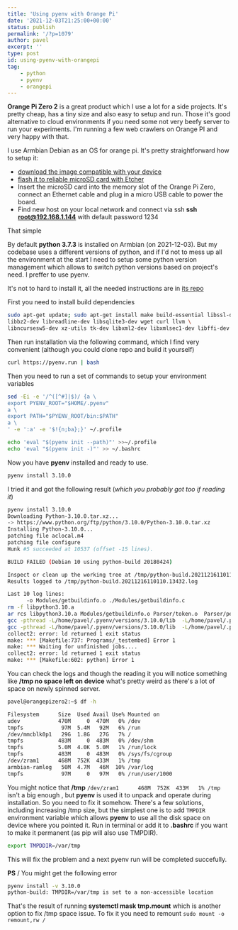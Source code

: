 ```yaml
---
title: 'Using pyenv with Orange Pi'
date: '2021-12-03T21:25:00+00:00'
status: publish
permalink: '/?p=1079'
author: pavel
excerpt: ''
type: post
id: using-pyenv-with-orangepi
tag:
    - python
    - pyenv
    - orangepi
---
```


**Orange Pi Zero 2** is a great product which I use a lot for a side projects. It's pretty cheap, has a tiny size and also easy to setup and run. Those it's good alternative to cloud environments if you need some not very beefy server to run your experiments. I'm running a few web crawlers on Orange PI and very happy with that. 

I use Armbian Debian as an OS for orange pi. It's pretty straightforward how to setup it:
- [download the image compatible with your device](https://www.armbian.com/download/) 
- [flash it to reliable microSD card with Etcher](https://www.balena.io/etcher/)
- Insert the microSD card into the memory slot of the Orange Pi Zero, connect an Ethernet cable and plug in a micro USB cable to power the board.
- Find new host on your local network and connect via ssh **ssh root@192.168.1.144** with default password 1234

That simple

By default **python 3.7.3** is installed on Armbian (on 2021-12-03). But my codebase uses a different versions of python, and if I'd not to mess up all the environment at the start I need to setup some python version management which allows to switch python versions based on project's need. I preffer to use <ps1>pyenv</ps1>.

It's not to hard to install it, all the needed instructions are in [its repo](https://github.com/pyenv/pyenv)

First you need to install build dependencies
```bash
sudo apt-get update; sudo apt-get install make build-essential libssl-dev zlib1g-dev \
libbz2-dev libreadline-dev libsqlite3-dev wget curl llvm \
libncursesw5-dev xz-utils tk-dev libxml2-dev libxmlsec1-dev libffi-dev liblzma-dev
```
Then run installation via the following command, which I find very convenient (although you could clone repo and build it yourself)
```bash
curl https://pyenv.run | bash
```
Then you need to run a set of commands to setup your environment variables
```bash
sed -Ei -e '/^([^#]|$)/ {a \
export PYENV_ROOT="$HOME/.pyenv"
a \
export PATH="$PYENV_ROOT/bin:$PATH"
a \
' -e ':a' -e '$!{n;ba};}' ~/.profile
```

```bash
echo 'eval "$(pyenv init --path)"' >>~/.profile
echo 'eval "$(pyenv init -)"' >> ~/.bashrc
```

Now you have **pyenv** installed and ready to use. 

```bash
pyenv install 3.10.0
```

I tried it and got the following result (*which you probably got too if reading it*)

```bash
pyenv install 3.10.0
Downloading Python-3.10.0.tar.xz...
-> https://www.python.org/ftp/python/3.10.0/Python-3.10.0.tar.xz
Installing Python-3.10.0...
patching file aclocal.m4
patching file configure
Hunk #5 succeeded at 10537 (offset -15 lines).

BUILD FAILED (Debian 10 using python-build 20180424)

Inspect or clean up the working tree at /tmp/python-build.20211216110110.13432
Results logged to /tmp/python-build.20211216110110.13432.log

Last 10 log lines:
      -o Modules/getbuildinfo.o ./Modules/getbuildinfo.c
rm -f libpython3.10.a
ar rcs libpython3.10.a Modules/getbuildinfo.o Parser/token.o  Parser/pegen.o Parser/parser.o Parser/string_parser.o Parser/peg_api.o Parser/myreadline.o Parser/tokenizer.o Objects/abstract.o Objects/accu.o Objects/boolobject.o Objects/bytes_methods.o Objects/bytearrayobject.o Objects/bytesobject.o Objects/call.o Objects/capsule.o Objects/cellobject.o Objects/classobject.o Objects/codeobject.o Objects/complexobject.o Objects/descrobject.o Objects/enumobject.o Objects/exceptions.o Objects/genericaliasobject.o Objects/genobject.o Objects/fileobject.o Objects/floatobject.o Objects/frameobject.o Objects/funcobject.o Objects/interpreteridobject.o Objects/iterobject.o Objects/listobject.o Objects/longobject.o Objects/dictobject.o Objects/odictobject.o Objects/memoryobject.o Objects/methodobject.o Objects/moduleobject.o Objects/namespaceobject.o Objects/object.o Objects/obmalloc.o Objects/picklebufobject.o Objects/rangeobject.o Objects/setobject.o Objects/sliceobject.o Objects/structseq.o Objects/tupleobject.o Objects/typeobject.o Objects/unicodeobject.o Objects/unicodectype.o Objects/unionobject.o Objects/weakrefobject.o Python/_warnings.o Python/Python-ast.o Python/asdl.o Python/ast.o Python/ast_opt.o Python/ast_unparse.o Python/bltinmodule.o Python/ceval.o Python/codecs.o Python/compile.o Python/context.o Python/dynamic_annotations.o Python/errors.o Python/frozenmain.o Python/future.o Python/getargs.o Python/getcompiler.o Python/getcopyright.o Python/getplatform.o Python/getversion.o Python/hamt.o Python/hashtable.o Python/import.o Python/importdl.o Python/initconfig.o Python/marshal.o Python/modsupport.o Python/mysnprintf.o Python/mystrtoul.o Python/pathconfig.o Python/preconfig.o Python/pyarena.o Python/pyctype.o Python/pyfpe.o Python/pyhash.o Python/pylifecycle.o Python/pymath.o Python/pystate.o Python/pythonrun.o Python/pytime.o Python/bootstrap_hash.o Python/structmember.o Python/symtable.o Python/sysmodule.o Python/thread.o Python/traceback.o Python/getopt.o Python/pystrcmp.o Python/pystrtod.o Python/pystrhex.o Python/dtoa.o Python/formatter_unicode.o Python/fileutils.o Python/suggestions.o Python/dynload_shlib.o    Modules/config.o Modules/getpath.o Modules/main.o Modules/gcmodule.o Modules/posixmodule.o  Modules/errnomodule.o  Modules/pwdmodule.o  Modules/_sre.o  Modules/_codecsmodule.o  Modules/_weakref.o  Modules/_functoolsmodule.o  Modules/_operator.o  Modules/_collectionsmodule.o  Modules/_abc.o  Modules/itertoolsmodule.o  Modules/atexitmodule.o  Modules/signalmodule.o  Modules/_stat.o  Modules/timemodule.o  Modules/_threadmodule.o  Modules/_localemodule.o  Modules/_iomodule.o Modules/iobase.o Modules/fileio.o Modules/bytesio.o Modules/bufferedio.o Modules/textio.o Modules/stringio.o  Modules/faulthandler.o  Modules/_tracemalloc.o  Modules/symtablemodule.o  Modules/xxsubtype.o Python/frozen.o
gcc -pthread -L/home/pavel/.pyenv/versions/3.10.0/lib  -L/home/pavel/.pyenv/versions/3.10.0/lib    -Xlinker -export-dynamic -o python Programs/python.o libpython3.10.a -lcrypt -lpthread -ldl  -lutil -lm   -lm 
gcc -pthread -L/home/pavel/.pyenv/versions/3.10.0/lib  -L/home/pavel/.pyenv/versions/3.10.0/lib    -Xlinker -export-dynamic -o Programs/_testembed Programs/_testembed.o libpython3.10.a -lcrypt -lpthread -ldl  -lutil -lm   -lm 
collect2: error: ld returned 1 exit status
make: *** [Makefile:737: Programs/_testembed] Error 1
make: *** Waiting for unfinished jobs....
collect2: error: ld returned 1 exit status
make: *** [Makefile:602: python] Error 1
```

You can check the logs and though the reading it you will notice something like **/tmp no space left on device** what's pretty weird as there's a lot of space on newly spinned server. 

```bash
pavel@orangepizero2:~$ df -h

Filesystem      Size  Used Avail Use% Mounted on
udev            470M     0  470M   0% /dev
tmpfs            97M  5.4M   92M   6% /run
/dev/mmcblk0p1   29G  1.8G   27G   7% /
tmpfs           483M     0  483M   0% /dev/shm
tmpfs           5.0M  4.0K  5.0M   1% /run/lock
tmpfs           483M     0  483M   0% /sys/fs/cgroup
/dev/zram1      468M  752K  433M   1% /tmp
armbian-ramlog   50M  4.7M   46M  10% /var/log
tmpfs            97M     0   97M   0% /run/user/1000
```

You might notice that **/tmp** `/dev/zram1      468M  752K  433M   1% /tmp` isn't a big enough , but **pyenv** is used it to unpack and operate during installation. So you need to fix it somehow. There's a few solutions, including increasing /tmp size, but the simplest one is to add `TMPDIR` environment variable which allows **pyenv** to use all the disk space on device where you pointed it. Run in terminal or add it to **.bashrc** if you want to make it permanent (as pip will also use TMPDIR).
```bash
export TMPDDIR=/var/tmp
```
This will fix the problem and a next pyenv run will be completed succefully.


**PS** / You might get the following error 

```bash 
pyenv install -v 3.10.0
python-build: TMPDIR=/var/tmp is set to a non-accessible location
```

That's the result of running **systemctl mask tmp.mount** which is another option to fix /tmp space issue. To fix it you need to remount `sudo mount -o remount,rw /`